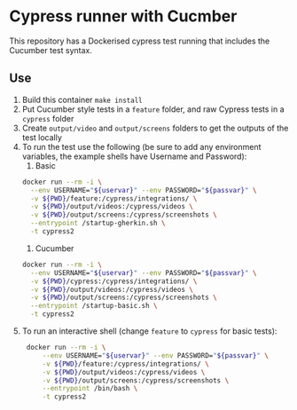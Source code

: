 # Cypress runner with Cucmber

This repository has a Dockerised cypress test running that includes the Cucumber test syntax.

## Use

1. Build this container `make install`
2. Put Cucumber style tests in a `feature` folder, and raw Cypress tests in a `cypress` folder
3. Create `output/video` and `output/screens` folders to get the outputs of the test locally
4. To run the test use the following (be sure to add any environment variables, the example shells have Username and Password):
   1. Basic
   ```sh
   docker run --rm -i \
     --env USERNAME="${uservar}" --env PASSWORD="${passvar}" \
     -v ${PWD}/feature:/cypress/integrations/ \
     -v ${PWD}/output/videos:/cypress/videos \
     -v ${PWD}/output/screens:/cypress/screenshots \
     --entrypoint /startup-gherkin.sh \
     -t cypress2
   ```
   1. Cucumber
   ```sh
   docker run --rm -i \
     --env USERNAME="${uservar}" --env PASSWORD="${passvar}" \
     -v ${PWD}/cypress:/cypress/integrations/ \
     -v ${PWD}/output/videos:/cypress/videos \
     -v ${PWD}/output/screens:/cypress/screenshots \
     --entrypoint /startup-basic.sh \
     -t cypress2
   ```
5. To run an interactive shell (change `feature` to `cypress` for basic tests):
   ```sh
    docker run --rm -i \
        --env USERNAME="${uservar}" --env PASSWORD="${passvar}" \
        -v ${PWD}/feature:/cypress/integrations/ \
        -v ${PWD}/output/videos:/cypress/videos \
        -v ${PWD}/output/screens:/cypress/screenshots \
        --entrypoint /bin/bash \
        -t cypress2   
   ```